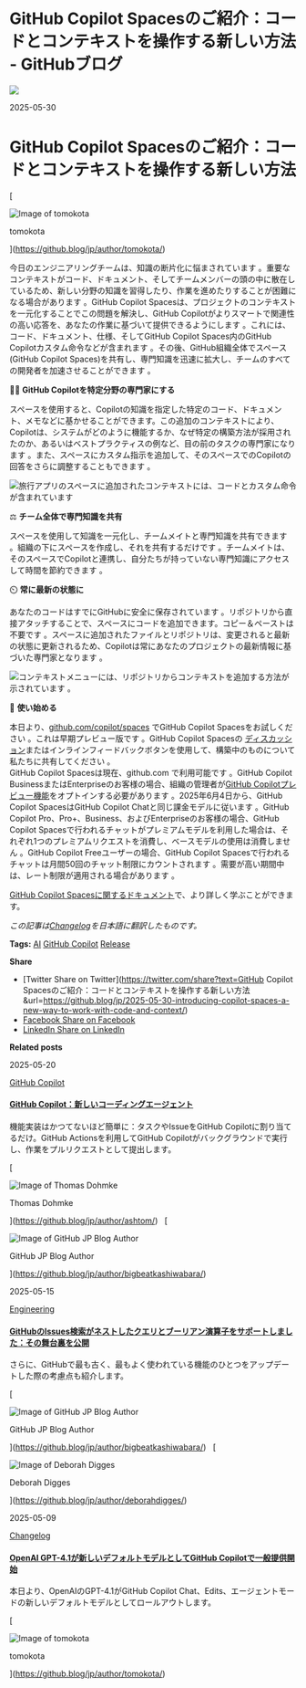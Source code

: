 # GitHub Copilot Spacesのご紹介：コードとコンテキストを操作する新しい方法 - GitHubブログ

![](https://github.blog/jp/wp-content/uploads/sites/2/2025/05/CopilotSpacesHeroImage.png?fit=1022%2C537)

2025-05-30

# GitHub Copilot Spacesのご紹介：コードとコンテキストを操作する新しい方法

[

![Image of tomokota](https://secure.gravatar.com/avatar/956ea2b792fa8577ae271729cccae2d338be2fb17ff928ff517892ab125d3d04?s=35&d=mm&r=g)

tomokota

](https://github.blog/jp/author/tomokota/)

今日のエンジニアリングチームは、知識の断片化に悩まされています 。重要なコンテキストがコード、ドキュメント、そしてチームメンバーの頭の中に散在しているため、新しい分野の知識を習得したり、作業を進めたりすることが困難になる場合があります 。GitHub Copilot Spacesは、プロジェクトのコンテキストを一元化することでこの問題を解決し、GitHub Copilotがよりスマートで関連性の高い応答を、あなたの作業に基づいて提供できるようにします 。これには、コード、ドキュメント、仕様、そしてGitHub Copilot Spaces内のGitHub Copilotカスタム命令などが含まれます 。その後、GitHub組織全体でスペース(GitHub Copilot Spaces)を共有し、専門知識を迅速に拡大し、チームのすべての開発者を加速させることができます 。

👩‍💻 **GitHub Copilotを特定分野の専門家にする**

スペースを使用すると、Copilotの知識を指定した特定のコード、ドキュメント、メモなどに基かせることができます。この追加のコンテキストにより、Copilotは、システムがどのように機能するか、なぜ特定の構築方法が採用されたのか、あるいはベストプラクティスの例など、目の前のタスクの専門家になります 。また、スペースにカスタム指示を追加して、そのスペースでのCopilotの回答をさらに調整することもできます 。

![旅行アプリのスペースに追加されたコンテキストには、コードとカスタム命令が含まれています](https://github.blog/jp/wp-content/uploads/sites/2/2025/05/b3f2487f-6d0f-41cc-ac7a-350459e9.png?w=300&resize=300%2C194)

⚖️ **チーム全体で専門知識を共有**

スペースを使用して知識を一元化し、チームメイトと専門知識を共有できます 。組織の下にスペースを作成し、それを共有するだけです 。チームメイトは、そのスペースでCopilotと連携し、自分たちが持っていない専門知識にアクセスして時間を節約できます 。

⏲️ **常に最新の状態に**

あなたのコードはすでにGitHubに安全に保存されています 。リポジトリから直接アタッチすることで、スペースにコードを追加できます。コピー＆ペーストは不要です 。スペースに追加されたファイルとリポジトリは、変更されると最新の状態に更新されるため、Copilotは常にあなたのプロジェクトの最新情報に基づいた専門家となります 。

![コンテキストメニューには、リポジトリからコンテキストを追加する方法が示されています 。](https://github.blog/jp/wp-content/uploads/sites/2/2025/05/93f38909-6610-40a1-b2fe-19be2923.png?w=300&resize=300%2C194)

💬 **使い始める**

本日より、[github.com/copilot/spaces](http://github.com/copilot/spaces) でGitHub Copilot Spacesをお試しください 。これは早期プレビュー版です 。GitHub Copilot Spacesの [ディスカッション](https://github.com/orgs/community/discussions/160840&sa=D&source=docs&ust=1748474337082987&usg=AOvVaw0MvKblMeaZwTt5Jk188P44)またはインラインフィードバックボタンを使用して、構築中のものについて私たちに共有してください 。  
GitHub Copilot Spacesは現在、github.com で利用可能です 。GitHub Copilot BusinessまたはEnterpriseのお客様の場合、組織の管理者が[GitHub Copilotプレビュー機能](https://docs.github.com/ja/copilot/managing-copilot/managing-github-copilot-in-your-organization/managing-policies-for-copilot-in-your-organization)をオプトインする必要があります 。2025年6月4日から、GitHub Copilot SpacesはGitHub Copilot Chatと同じ課金モデルに従います 。GitHub Copilot Pro、Pro+、Business、およびEnterpriseのお客様の場合、GitHub Copilot Spacesで行われるチャットがプレミアムモデルを利用した場合は、それぞれ1つのプレミアムリクエストを消費し、ベースモデルの使用は消費しません 。GitHub Copilot Freeユーザーの場合、GitHub Copilot Spacesで行われるチャットは月間50回のチャット制限にカウントされます 。需要が高い期間中は、レート制限が適用される場合があります 。

[GitHub Copilot Spacesに関するドキュメント](https://docs.github.com/ja/copilot/using-github-copilot/copilot-spaces/about-organizing-and-sharing-context-with-copilot-spaces)で、より詳しく学ぶことができます。

_この記事は[Changelog](https://github.blog/changelog/2025-05-29-introducing-copilot-spaces-a-new-way-to-work-with-code-and-context/)を日本語に翻訳したものです。_

**Tags:** [AI](https://github.blog/jp/tag/ai/) [GitHub Copilot](https://github.blog/jp/tag/github-copilot/) [Release](https://github.blog/jp/tag/release/)

**Share**

-   [Twitter Share on Twitter](https://twitter.com/share?text=GitHub Copilot Spacesのご紹介：コードとコンテキストを操作する新しい方法&url=https://github.blog/jp/2025-05-30-introducing-copilot-spaces-a-new-way-to-work-with-code-and-context/)
-   [Facebook Share on Facebook](https://www.facebook.com/sharer/sharer.php?u=https://github.blog/jp/2025-05-30-introducing-copilot-spaces-a-new-way-to-work-with-code-and-context/&t=GitHub%20Copilot%20Spaces%E3%81%AE%E3%81%94%E7%B4%B9%E4%BB%8B%EF%BC%9A%E3%82%B3%E3%83%BC%E3%83%89%E3%81%A8%E3%82%B3%E3%83%B3%E3%83%86%E3%82%AD%E3%82%B9%E3%83%88%E3%82%92%E6%93%8D%E4%BD%9C%E3%81%99%E3%82%8B%E6%96%B0%E3%81%97%E3%81%84%E6%96%B9%E6%B3%95)
-   [LinkedIn Share on LinkedIn](https://www.linkedin.com/shareArticle?url=https://github.blog/jp/2025-05-30-introducing-copilot-spaces-a-new-way-to-work-with-code-and-context/&title=GitHub%20Copilot%20Spaces%E3%81%AE%E3%81%94%E7%B4%B9%E4%BB%8B%EF%BC%9A%E3%82%B3%E3%83%BC%E3%83%89%E3%81%A8%E3%82%B3%E3%83%B3%E3%83%86%E3%82%AD%E3%82%B9%E3%83%88%E3%82%92%E6%93%8D%E4%BD%9C%E3%81%99%E3%82%8B%E6%96%B0%E3%81%97%E3%81%84%E6%96%B9%E6%B3%95)

**Related posts**

2025-05-20

[GitHub Copilot](https://github.blog/jp/category/github-copilot/)

#### [GitHub Copilot：新しいコーディングエージェント](https://github.blog/jp/2025-05-20-github-copilot-meet-the-new-coding-agent/)

機能実装はかつてないほど簡単に：タスクやIssueをGitHub Copilotに割り当てるだけ。GitHub Actionsを利用してGitHub Copilotがバックグラウンドで実行し、作業をプルリクエストとして提出します。

[

![Image of Thomas Dohmke](https://secure.gravatar.com/avatar/f9a3d6bee42f4503d3169861b9ecdfab5b2faebc73eb6344d2c3fa15727da799?s=35&d=mm&r=g)

Thomas Dohmke

](https://github.blog/jp/author/ashtom/)   [

![Image of GitHub JP Blog Author](https://secure.gravatar.com/avatar/500ae7914406fa84391c0ef5e9627476f71328f02a784b567734f1799566c285?s=35&d=mm&r=g)

GitHub JP Blog Author

](https://github.blog/jp/author/bigbeatkashiwabara/)

2025-05-15

[Engineering](https://github.blog/jp/category/engineering/)

#### [GitHubのIssues検索がネストしたクエリとブーリアン演算子をサポートしました：その舞台裏を公開](https://github.blog/jp/2025-05-15-2025-05-15-application-development-github-issues-search-now-supports-nested-queries-and-boolean-operators-heres-how-we-rebuilt-it/)

さらに、GitHubで最も古く、最もよく使われている機能のひとつをアップデートした際の考慮点も紹介します。

[

![Image of GitHub JP Blog Author](https://secure.gravatar.com/avatar/500ae7914406fa84391c0ef5e9627476f71328f02a784b567734f1799566c285?s=35&d=mm&r=g)

GitHub JP Blog Author

](https://github.blog/jp/author/bigbeatkashiwabara/)   [

![Image of Deborah Digges](https://avatars.githubusercontent.com/u/3866405?v=4&s=35)

Deborah Digges

](https://github.blog/jp/author/deborahdigges/)

2025-05-09

[Changelog](https://github.blog/jp/category/product/changelog/)

#### [OpenAI GPT-4.1が新しいデフォルトモデルとしてGitHub Copilotで一般提供開始](https://github.blog/jp/2025-05-09-openai-gpt-4-1-is-now-generally-available-in-github-copilot-as-the-new-default-model/)

本日より、OpenAIのGPT-4.1がGitHub Copilot Chat、Edits、エージェントモードの新しいデフォルトモデルとしてロールアウトします。

[

![Image of tomokota](https://secure.gravatar.com/avatar/956ea2b792fa8577ae271729cccae2d338be2fb17ff928ff517892ab125d3d04?s=35&d=mm&r=g)

tomokota

](https://github.blog/jp/author/tomokota/)